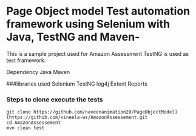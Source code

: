 # Page Object model Test automation framework using Selenium with Java, TestNG and Maven-
This is a sample project used for Amazon Assessment 
TestNG is used as test framework.

Dependency
Java
Maven

###libraries used
Selenium
TestNG
log4j
Extent Reports

### Steps to clone execute the tests
```
git clone https://github.com/naveenanimation20/PageObjectModel](https://github.com/vineela-ws/AmazonAssessement.git
cd AmazonAssessement
mvn clean test
```
